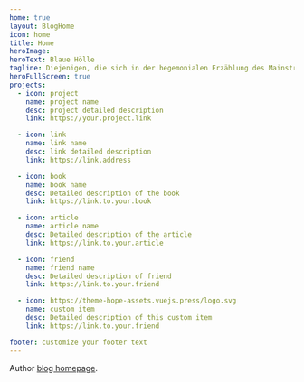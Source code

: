 ```yaml
---
home: true
layout: BlogHome
icon: home
title: Home
heroImage:
heroText: Blaue Hölle
tagline: Diejenigen, die sich in der hegemonialen Erzählung des Mainstreams verloren lassen, <br>werden schließlich Trost in der blauen(niedergeschlagenen) Hölle finden.
heroFullScreen: true
projects:
  - icon: project
    name: project name
    desc: project detailed description
    link: https://your.project.link

  - icon: link
    name: link name
    desc: link detailed description
    link: https://link.address

  - icon: book
    name: book name
    desc: Detailed description of the book
    link: https://link.to.your.book

  - icon: article
    name: article name
    desc: Detailed description of the article
    link: https://link.to.your.article

  - icon: friend
    name: friend name
    desc: Detailed description of friend
    link: https://link.to.your.friend

  - icon: https://theme-hope-assets.vuejs.press/logo.svg
    name: custom item
    desc: Detailed description of this custom item
    link: https://link.to.your.friend

footer: customize your footer text
---
```


Author [blog homepage](https://theme-hope.vuejs.press/guide/blog/home/).
